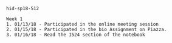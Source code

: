 			hid-sp18-512
			
			Week 1
			1. 01/13/18 - Participated in the online meeting session
			2. 01/15/18 - Participated in the bio Assignment on Piazza.
			3. 01/16/18 - Read the I524 section of the notebook
